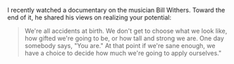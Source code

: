 <!--
.. title: Bill Withers on Realizing Potential
.. slug: bill_withers
.. date: 2013-09-30 06:00:00 UTC
.. tags: potential
.. category:
.. link: 
.. description: Pulled from a documentary on Bill Withers.
.. type: text
-->
I recently watched a documentary on the musician Bill Withers.
Toward the end of it, he shared his views on realizing your potential:
> We're all accidents at birth. We don't get to choose what we look like,
how gifted we're going to be, or how tall and strong we are.
One day somebody says, "You are."
At that point if we're sane enough, we have a choice to decide how much we're going to apply ourselves."
